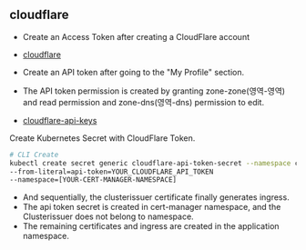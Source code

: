 ## cloudflare

- Create an Access Token after creating a CloudFlare account
- [cloudflare](https://www.cloudflare.com/ko-kr/)

- Create an API token after going to the "My Profile" section.
- The API token permission is created by granting zone-zone(영역-영역) and read permission and zone-dns(영역-dns) permission to edit.
- [cloudflare-api-keys](https://cert-manager.io/docs/configuration/acme/dns01/cloudflare/#api-keys)

Create Kubernetes Secret with CloudFlare Token.

```bash
# CLI Create
kubectl create secret generic cloudflare-api-token-secret --namespace cert-manager \
--from-literal=api-token=YOUR_CLOUDFLARE_API_TOKEN
--namespace=[YOUR-CERT-MANAGER-NAMESPACE]
```

- And sequentially, the clusterissuer certificate finally generates ingress.
- The api token secret is created in cert-manager namespace, and the Clusterissuer does not belong to namespace.
- The remaining certificates and ingress are created in the application namespace.